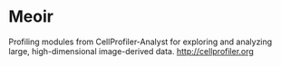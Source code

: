 # Meoir
Profiling modules from CellProfiler-Analyst for exploring and analyzing large, high-dimensional image-derived data. http://cellprofiler.org
